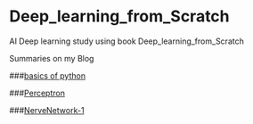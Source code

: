 # Deep_learning_from_Scratch
AI Deep learning study using book Deep_learning_from_Scratch

Summaries on my Blog

###[basics of python](https://helloparzival.tistory.com/entry/%EB%A8%B8%EC%8B%A0-%EB%9F%AC%EB%8B%9D-%EB%94%A5%EB%9F%AC%EB%8B%9D-%ED%8C%8C%EC%9D%B4%EC%8D%AC-%EA%B8%B0%EC%B4%88)

###[Perceptron](https://helloparzival.tistory.com/entry/%EB%A8%B8%EC%8B%A0%EB%9F%AC%EB%8B%9D-%EB%94%A5%EB%9F%AC%EB%8B%9D-%ED%8D%BC%EC%85%89%ED%8A%B8%EB%A1%A0)

###[NerveNetwork-1](https://helloparzival.tistory.com/entry/%EB%A8%B8%EC%8B%A0%EB%9F%AC%EB%8B%9D-%EB%94%A5%EB%9F%AC%EB%8B%9D-%EC%8B%A0%EA%B2%BD%EB%A7%9D%EA%B3%BC-%ED%99%9C%EC%84%B1%ED%99%94-%ED%95%A8%EC%88%98)
